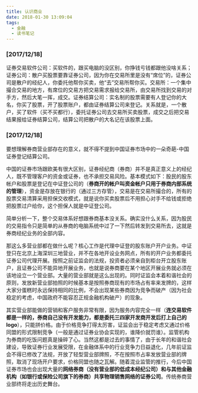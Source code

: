 ```yaml
---
title: 认识商业
date: 2018-01-30 13:09:04
tags: 
  - 金融
  - 读书笔记
---
```


### [2017/12/18]

证券交易软件公司：买软件的，跟买电脑的没区别，你挣钱亏钱都跟他没啥关系；证券公司：散户买股票要靠证券公司，因为你在交易所里是没有“席位”的，证券公司是散户的经纪人，你委托他帮你买卖，他“去”交易所帮你买。交易所：一个集中撮合交易的地方，有席位的交易方把交易需求报给交易所，由交易所找到交易的对手方，然后大笔一挥，成交。证券结算公司：实名制的股票需要有人登记你的大名，你买了股票，开了股票账户，都由证券结算公司来登记。关系就是，一个散户，买了软件（买不买都行），委托证券公司去交易所买卖股票，成交之后把交易结果报给证券结算公司，结算公司把散户的大名记在该股票上面。

### [2017/12/18]

要想理解券商营业部存在的意义，就不得不提到中国证券市场中的一朵奇葩-中国证券登记结算公司。

中国的证券市场跟欧美有很大区别，证券经纪商（券商）并不是真正意义上的经纪人，既不管理客户的资金或证券，也不承担交易风险。基本模式如下：股民的股东帐户和股票是登记在中证登公司的（**券商开的帐户叫资金帐户只用于券商内部系统的管理**），资金是存放在银行的（通过三方存管），交易是在交易所撮合的，所有的股票交易清算采用担保交收模式，就是说你买卖股票后不用担心对手不给钱或拒绝把股票过户给你，这个担保人就是中证登公司。

简单分析一下，整个交易体系好想跟券商基本没关系。确实没什么关系，因为股民的交易指令只是简单的从券商的电脑系统中过了一下然后转发到交易所去，这就是券商经纪业务的全部内容。

那这么多营业部都在做什么呢？核心工作是代理中证登的股东账户开户业务。中证登只在北京上海深圳三地营业，并不在各地开设业务网点，所有的开户业务都委托证券公司代理开展。按照之前证监会的法规，投资者必须亲自到柜台开立股东账户，且证券公司不能异地开展业务，也就是说券商要在某个地区开展业务就必须在该地设立一个营业部。大量的营业部就是这么出现的。同时证监会本着和谐社会的原则，发放新营业部拍照的时候基本是按照券商现有的市场占有率来发牌的，这样大家分蛋糕时永远保持相同的比例，不会出现某些券商因为竞争而破产（因为社会稳定的考虑，中国政府不能容忍正规金融机构破产）的现象。

其实营业部能做的营销和客户服务非常有限，因为服务内容完全一样（**连交易软件都是一样的，券商自己没有开发能力，都是委托三四家开发商开发后打上自己的logo**），只能拼价格。由于价格竞争打得太厉害，证监会出于稳定考虑又通过价格同盟的形式限制竞争（一般是通过证券业协会实现的，谁降价就罚谁）。监管机构为券商的吃饭问题真是操碎了心。当然这都是过去的事情了，由于长年的和谐社会建设，导致证券行业发展受限，在金融体系中的行业竞争力日益退化，几年前证监会不得已修改了法规，开放了轻型营业部牌照，不在按照市占率发放营业部的牌照，取消了现场开户要求，价格同盟也随之瓦解。随着混业监管的推行，今后中国证券市场也会出现大量的**网络券商（没有营业部的低成本经纪公司）**和与**其他金融机构（如银行或保险公司旗下的券商）共享物理销售网络的证券公司**。传统券商营业部终将走出历史舞台。